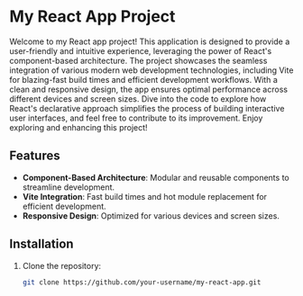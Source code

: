 # My React App Project

Welcome to my React app project! This application is designed to provide a user-friendly and intuitive experience, leveraging the power of React's component-based architecture. The project showcases the seamless integration of various modern web development technologies, including Vite for blazing-fast build times and efficient development workflows. With a clean and responsive design, the app ensures optimal performance across different devices and screen sizes. Dive into the code to explore how React's declarative approach simplifies the process of building interactive user interfaces, and feel free to contribute to its improvement. Enjoy exploring and enhancing this project!

## Features
- **Component-Based Architecture**: Modular and reusable components to streamline development.
- **Vite Integration**: Fast build times and hot module replacement for efficient development.
- **Responsive Design**: Optimized for various devices and screen sizes.

## Installation
1. Clone the repository:
   ```bash
   git clone https://github.com/your-username/my-react-app.git
